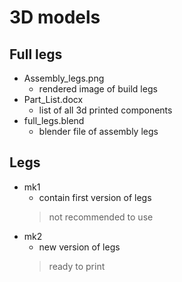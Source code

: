 # 3D models

## Full legs
- Assembly_legs.png
  - rendered image of build legs
- Part_List.docx
  - list of all 3d printed components
- full_legs.blend
  - blender file of assembly legs

## Legs
- mk1
  - contain first version of legs
  > not recommended to use
- mk2
  - new version of legs
  > ready to print

